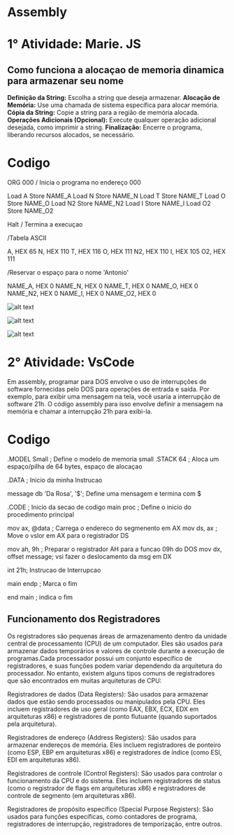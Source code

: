 # Assembly

# 1° Atividade: Marie. JS

## Como funciona a alocaçao de memoria dinamica para armazenar seu nome 


**Definição da String:** Escolha a string que deseja armazenar.
**Alocação de Memória:** Use uma chamada de sistema específica para alocar memória.
**Cópia da String:** Copie a string para a região de memória alocada.
**Operações Adicionais (Opcional):** Execute qualquer operação adicional desejada, como imprimir a string.
**Finalização:** Encerre o programa, liberando recursos alocados, se necessário.

# Codigo 
ORG 000 / Inicia o programa no endereço 000

Load A
Store NAME_A
Load N
Store NAME_N
Load T
Store NAME_T
Load O
Store NAME_O
Load N2
Store NAME_N2
Load I
Store NAME_I
Load O2
Store NAME_O2

Halt / Termina a execuçao

/Tabela ASCII

A, HEX 65
N, HEX 110
T, HEX 116
O, HEX 111
N2, HEX 110
I, HEX 105
O2, HEX 111

/Reservar o espaço para o nome 'Antonio'

NAME_A, HEX 0
NAME_N, HEX 0
NAME_T, HEX 0
NAME_O, HEX 0
NAME_N2, HEX 0
NAME_I, HEX 0
NAME_O2, HEX 0


![alt text](<../Captura1.png>)

![alt text](<../Captura2.png>)

![alt text](<../Captura3.png>)


# 2° Atividade: VsCode

Em assembly, programar para DOS envolve o uso de interrupções de software fornecidas pelo DOS para operações de entrada e saída. Por exemplo, para exibir uma mensagem na tela, você usaria a interrupção de software 21h. O código assembly para isso envolve definir a mensagem na memória e chamar a interrupção 21h para exibi-la.


# Codigo 
.MODEL Small ; Define o modelo de memoria small 
.STACK 64 ; Aloca um espaço/pilha de 64 bytes, espaço de alocaçao

.DATA ; Inicio da minha Instrucao

message db 'Da Rosa', '$'; Define uma mensagem e termina com $

.CODE ;  Inicio da secao de codigo
main proc ; Define o inicio do procedimento principal

mov ax, @data ; Carrega o endereco do segmenento em AX
mov ds, ax ; Move o vslor em AX para o registrador DS

mov ah, 9h ; Preparar o registrador AH para a funcao 09h do DOS
mov dx, offset message; vsi fazer o deslocamento da msg em DX

int 21h; Instrucao de Interrupcao

main endp ; Marca o fim 

end main ; indica o fim 

## Funcionamento dos Registradores

Os registradores são pequenas áreas de armazenamento dentro da unidade central de processamento (CPU) de um computador. Eles são usados para armazenar dados temporários e valores de controle durante a execução de programas.Cada processador possui um conjunto específico de registradores, e suas funções podem variar dependendo da arquitetura do processador. No entanto, existem alguns tipos comuns de registradores que são encontrados em muitas arquiteturas de CPU:

Registradores de dados (Data Registers): São usados para armazenar dados que estão sendo processados ou manipulados pela CPU. Eles incluem registradores de uso geral (como EAX, EBX, ECX, EDX em arquiteturas x86) e registradores de ponto flutuante (quando suportados pela arquitetura).

Registradores de endereço (Address Registers): São usados para armazenar endereços de memória. Eles incluem registradores de ponteiro (como ESP, EBP em arquiteturas x86) e registradores de índice (como ESI, EDI em arquiteturas x86).

Registradores de controle (Control Registers): São usados para controlar o funcionamento da CPU e do sistema. Eles incluem registradores de status (como o registrador de flags em arquiteturas x86) e registradores de controle de segmento (em arquiteturas x86).

Registradores de propósito específico (Special Purpose Registers): São usados para funções específicas, como contadores de programa, registradores de interrupção, registradores de temporização, entre outros.

